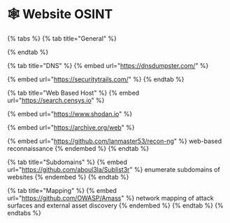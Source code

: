 # 🕸 Website OSINT



{% tabs %}
{% tab title="General" %}

{% endtab %}

{% tab title="DNS" %}
{% embed url="https://dnsdumpster.com/" %}

{% embed url="https://securitytrails.com/" %}
{% endtab %}

{% tab title="Web Based Host" %}
{% embed url="https://search.censys.io" %}

{% embed url="https://www.shodan.io" %}

{% embed url="https://archive.org/web" %}

{% embed url="https://github.com/lanmaster53/recon-ng" %}
web-based reconnaissance
{% endembed %}
{% endtab %}

{% tab title="Subdomains" %}
{% embed url="https://github.com/aboul3la/Sublist3r" %}
enumerate subdomains of websites
{% endembed %}
{% endtab %}

{% tab title="Mapping" %}
{% embed url="https://github.com/OWASP/Amass" %}
network mapping of attack surfaces and external asset discovery
{% endembed %}
{% endtab %}
{% endtabs %}
